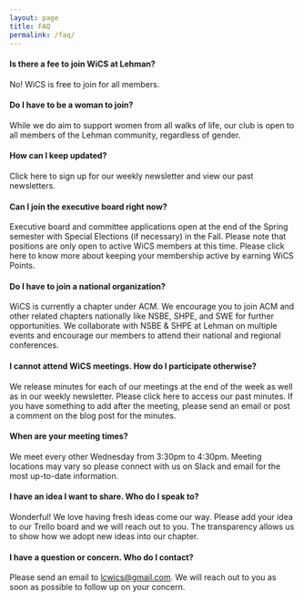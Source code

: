 ```yaml
---
layout: page
title: FAQ
permalink: /faq/
---
```


#### Is there a fee to join WiCS at Lehman?
No! WiCS is free to join for all members.

#### Do I have to be a woman to join?
While we do aim to support women from all walks of life, our club is open to all members of the Lehman community, regardless of gender.

#### How can I keep updated?
Click here to sign up for our weekly newsletter and view our past newsletters.

#### Can I join the executive board right now?
Executive board and committee applications open at the end of the Spring semester with Special Elections (if necessary) in the Fall. Please note that positions are only open to active WiCS members at this time. Please click here to know more about keeping your membership active by earning WiCS Points.

#### Do I have to join a national organization?
WiCS is currently a chapter under ACM. We encourage you to join ACM and other related chapters nationally like NSBE, SHPE, and SWE for further opportunities.
We collaborate with NSBE & SHPE at Lehman on multiple events and encourage our members to attend their national and regional conferences.

#### I cannot attend WiCS meetings. How do I participate otherwise?
We release minutes for each of our meetings at the end of the week as well as in our weekly newsletter. Please click here to access our past minutes. If you have something to add after the meeting, please send an email or post a comment on the blog post for the minutes.

#### When are your meeting times?
We meet every other Wednesday from 3:30pm to 4:30pm. Meeting locations may vary so please connect with us on Slack and email for the most up-to-date information.

#### I have an idea I want to share. Who do I speak to?
Wonderful! We love having fresh ideas come our way. Please add your idea to our Trello board and we will reach out to you. The transparency allows us to show how we adopt new ideas into our chapter.

#### I have a question or concern. Who do I contact?
Please send an email to lcwics@gmail.com. We will reach out to you as soon as possible to follow up on your concern.